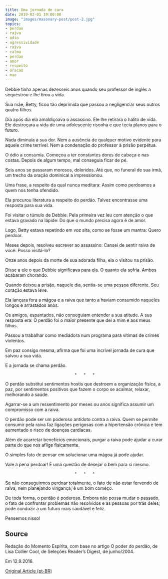 ```yaml
---
title: Uma jornada de cura
date: 2019-02-01 19:00:00
image: "images/masonary-post/post-2.jpg"
topics: 
- perdao
- raiva
- odio
- agressividade
- raiva
- calma
- perdao
- amor
- respeito
- oracao
- mae
---
```


Debbie tinha apenas dezesseis anos quando seu professor de inglês a sequestrou
e lhe tirou a vida.

Sua mãe, Betty, ficou tão deprimida que passou a negligenciar seus outros
quatro filhos.

Dia após dia ela amaldiçoava o assassino. Ele lhe retirara o hálito de vida.
Ele destroçara a vida de uma adolescente risonha e que tecia planos para o
futuro.

Nada diminuía a sua dor. Nem a ausência de qualquer motivo evidente para aquele
crime terrível. Nem a condenação do professor à prisão perpétua.

O ódio a consumia. Começou a ter constantes dores de cabeça e nas costas.
Depois de algum tempo, mal conseguia ficar de pé.

Seis anos se passaram morosos, doloridos. Até que, no funeral de sua irmã, um
trecho da oração dominical a impressionou.

Uma frase, a respeito da qual nunca meditara: Assim como perdoamos a quem nos
tenha ofendido.

Ela procurou literatura a respeito do perdão. Talvez encontrasse uma resposta
para sua vida.

Foi visitar o túmulo de Debbie. Pela primeira vez leu com atenção o que estava
gravado na lápide: Do que o mundo precisa agora é de amor.

Logo, Betty estava repetindo em voz alta, como se fosse um mantra: Quero
perdoar.

Meses depois, resolveu escrever ao assassino: Cansei de sentir raiva de você.
Posso visitá-lo?

Onze anos depois da morte de sua adorada filha, ela o visitou na prisão.

Disse a ele o que Debbie significava para ela. O quanto ela sofria. Ambos
acabaram chorando.

Quando deixou a prisão, naquele dia, sentia-se uma pessoa diferente. Seu
coração estava leve.

Ela lançara fora a mágoa e a raiva que tanto a haviam consumido naqueles longos
e arrastados anos.

Os amigos, espantados, não conseguiam entender a sua atitude. A sua resposta
era: O perdão foi o maior presente que dei a mim e aos meus filhos.

Passou a trabalhar como mediadora num programa para vítimas de crimes
violentos.

Em paz consigo mesma, afirma que foi uma incrível jornada de cura que salvou a
sua vida.

E a jornada se chama perdão.

                                   *   *   *

O perdão substitui sentimentos hostis que destroem a organização física, a paz,
por sentimentos positivos que fazem o corpo se acalmar, relaxar, melhorando a
saúde.

Agarrar-se a um ressentimento por meses ou anos significa assumir um
compromisso com a raiva.

O perdão pode ser um poderoso antídoto contra a raiva. Quem se permite consumir
pela raiva faz ligações perigosas com a hipertensão crônica e tem aumentado o
risco de doenças cardíacas.

Além de acarretar benefícios emocionais, purgar a raiva pode ajudar a curar
parte do que nos aflige fisicamente.

O simples fato de pensar em solucionar uma mágoa já pode ajudar.

Vale a pena perdoar! É uma questão de desejar o bem para si mesmo.

                                   *   *   *

Se não conseguirmos perdoar totalmente, o fato de não estar fervendo de raiva,
nem planejando vingança, é um bom começo.

De toda forma, o perdão é poderoso. Embora não possa mudar o passado, o fato de
confrontar problemas não resolvidos e as pessoas por trás deles, pode conduzir
a um futuro mais saudável e feliz.

Pensemos nisso!

## Source
Redação do Momento Espírita, com base no artigo
O poder do perdão, de Lisa Collier Cool, de
Seleções Reader’s Digest, de junho/2004.

Em 12.9.2016.

[Original Article (pt-BR)](http://www.momento.com.br/pt/ler_texto.php?id=4893)


